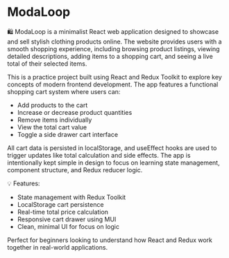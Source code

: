 # ModaLoop
🛍️ ModaLoop is a minimalist React web application designed to showcase and sell stylish clothing products online. The website provides users with a smooth shopping experience, including browsing product listings, viewing detailed descriptions, adding items to a shopping cart, and seeing a live total of their selected items.

This is a practice project built using React and Redux Toolkit to explore key concepts of modern frontend development. The app features a functional shopping cart system where users can:

- Add products to the cart
- Increase or decrease product quantities
- Remove items individually
- View the total cart value
- Toggle a side drawer cart interface

All cart data is persisted in localStorage, and useEffect hooks are used to trigger updates like total calculation and side effects. The app is intentionally kept simple in design to focus on learning state management, component structure, and Redux reducer logic.

💡 Features:

- State management with Redux Toolkit
- LocalStorage cart persistence
- Real-time total price calculation
- Responsive cart drawer using MUI
- Clean, minimal UI for focus on logic

Perfect for beginners looking to understand how React and Redux work together in real-world applications.
